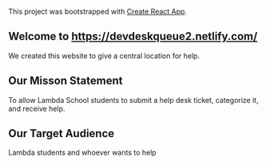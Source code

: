 This project was bootstrapped with [Create React App](https://github.com/facebook/create-react-app).


 ## Welcome to https://devdeskqueue2.netlify.com/

 We created this website to give a central location for help.


## Our Misson Statement

To allow Lambda School students to submit a help desk ticket, categorize it, and receive help.


## Our Target Audience

Lambda students and whoever wants to help
